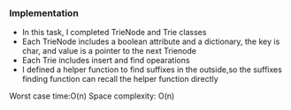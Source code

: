 
### Implementation

- In this task, I completed TrieNode and Trie classes
- Each TrieNode includes a boolean attribute and a dictionary, the key is char, and value is a pointer to the next Trienode 
- Each Trie includes insert and find opearations
- I defined a helper function to find suffixes in the outside,so the suffixes finding function can recall the helper function directly

Worst case time:O(n)
Space complexity: O(n)
